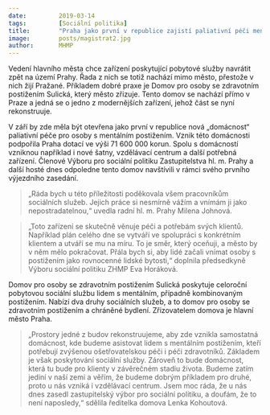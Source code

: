 ```yaml
---
date:         2019-03-14
tags:         [Sociální politika]
title:        "Praha jako první v republice zajistí paliativní péči mentálně postiženým. Další služby chce vrátit na své území"
image: 	      posts/magistrat2.jpg
author:       MHMP
---
```


Vedení hlavního města chce zařízení poskytující pobytové služby navrátit zpět na území Prahy. Řada z nich se totiž nachází mimo město, přestože v nich žijí Pražané. Příkladem dobré praxe je Domov pro osoby se zdravotním postižením Sulická, který město zřizuje. Tento domov se nachází přímo v Praze a jedná se o jedno z modernějších zařízení, jehož část se nyní rekonstruuje.

V září by zde měla být otevřena jako první v republice nová „domácnost“ paliativní péče pro osoby s mentálním postižením. Vznik této domácnosti podpořila Praha dotací ve výši 71 600 000 korun. Spolu s domácností vzniknou například i nové šatny, vzdělávací centrum a další potřebná zařízení. Členové Výboru pro sociální politiku Zastupitelstva hl. m. Prahy a další hosté dnes odpoledne tento domov navštívili v rámci svého prvního výjezdního zasedání.

> „Ráda bych u této příležitosti poděkovala všem pracovníkům sociálních služeb. Jejich práce si nesmírně vážím a vnímám ji jako nepostradatelnou,“ uvedla radní hl. m. Prahy Milena Johnová.

> „Toto zařízení se skutečně věnuje péči a potřebám svých klientů. Například plán celého dne se vytváří ve spolupráci s konkrétním klientem a utváří se mu na míru. To je směr, který oceňuji, a město by v něm mělo pokračovat. Přála bych si, aby lidé začali vnímat osoby s postižením jako rovnocenné lidské bytosti,“ doplnila předsedkyně Výboru sociální politiku ZHMP Eva Horáková.

Domov pro osoby se zdravotním postižením Sulická poskytuje celoroční pobytovou sociální službu lidem s mentálním, případně kombinovaným postižením. Nabízí dva druhy sociálních služeb, a to domov pro osoby se zdravotním postižením a chráněné bydlení. Zřizovatelem domova je hlavní město Praha.

> „Prostory jedné z budov rekonstruujeme, aby zde vznikla samostatná domácnost, kde budeme asistovat lidem s mentálním postižením, kteří potřebují zvýšenou ošetřovatelskou péči i péči zdravotníků. Základem je však poskytování sociální služby. Zároveň to bude domácnost, která tu bude pro klienty v závěrečném stadiu života. Budeme zatím jediní v naší zemi a věřím, že budeme dobrým příkladem pro druhé, proto u nás vzniká i vzdělávací centrum. Jsem moc ráda, že u nás dnes zasedl zastupitelský výbor pro sociální politiku, a doufám, že to není naposledy,“ sdělila ředitelka domova Lenka Kohoutová.

 
